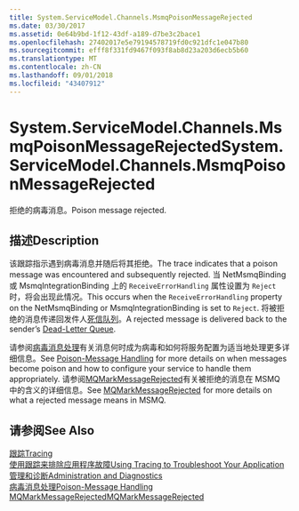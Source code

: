 ```yaml
---
title: System.ServiceModel.Channels.MsmqPoisonMessageRejected
ms.date: 03/30/2017
ms.assetid: 0e64b9bd-1f12-43df-a189-d7be3c2bace1
ms.openlocfilehash: 27402017e5e79194578719fd0c921dfc1e047b80
ms.sourcegitcommit: efff8f331fd9467f093f8ab8d23a203d6ecb5b60
ms.translationtype: MT
ms.contentlocale: zh-CN
ms.lasthandoff: 09/01/2018
ms.locfileid: "43407912"
---
```

# <a name="systemservicemodelchannelsmsmqpoisonmessagerejected"></a><span data-ttu-id="418ce-102">System.ServiceModel.Channels.MsmqPoisonMessageRejected</span><span class="sxs-lookup"><span data-stu-id="418ce-102">System.ServiceModel.Channels.MsmqPoisonMessageRejected</span></span>
<span data-ttu-id="418ce-103">拒绝的病毒消息。</span><span class="sxs-lookup"><span data-stu-id="418ce-103">Poison message rejected.</span></span>  
  
## <a name="description"></a><span data-ttu-id="418ce-104">描述</span><span class="sxs-lookup"><span data-stu-id="418ce-104">Description</span></span>  
 <span data-ttu-id="418ce-105">该跟踪指示遇到病毒消息并随后将其拒绝。</span><span class="sxs-lookup"><span data-stu-id="418ce-105">The trace indicates that a poison message was encountered and subsequently rejected.</span></span> <span data-ttu-id="418ce-106">当 NetMsmqBinding 或 MsmqIntegrationBinding 上的 `ReceiveErrorHandling` 属性设置为 `Reject` 时，将会出现此情况。</span><span class="sxs-lookup"><span data-stu-id="418ce-106">This occurs when the `ReceiveErrorHandling` property on the NetMsmqBinding or MsmqIntegrationBinding is set to `Reject`.</span></span> <span data-ttu-id="418ce-107">将被拒绝的消息传递回发件人[死信队列](https://go.microsoft.com/fwlink/?LinkId=99544)。</span><span class="sxs-lookup"><span data-stu-id="418ce-107">A rejected message is delivered back to the sender’s [Dead-Letter Queue](https://go.microsoft.com/fwlink/?LinkId=99544).</span></span>  
  
 <span data-ttu-id="418ce-108">请参阅[病毒消息处理](https://go.microsoft.com/fwlink/?LinkId=99546)有关消息何时成为病毒和如何将服务配置为适当地处理更多详细信息。</span><span class="sxs-lookup"><span data-stu-id="418ce-108">See [Poison-Message Handling](https://go.microsoft.com/fwlink/?LinkId=99546) for more details on when messages become poison and how to configure your service to handle them appropriately.</span></span> <span data-ttu-id="418ce-109">请参阅[MQMarkMessageRejected](https://go.microsoft.com/fwlink/?LinkId=99548)有关被拒绝的消息在 MSMQ 中的含义的详细信息。</span><span class="sxs-lookup"><span data-stu-id="418ce-109">See [MQMarkMessageRejected](https://go.microsoft.com/fwlink/?LinkId=99548) for more details on what a rejected message means in MSMQ.</span></span>  
  
## <a name="see-also"></a><span data-ttu-id="418ce-110">请参阅</span><span class="sxs-lookup"><span data-stu-id="418ce-110">See Also</span></span>  
 [<span data-ttu-id="418ce-111">跟踪</span><span class="sxs-lookup"><span data-stu-id="418ce-111">Tracing</span></span>](../../../../../docs/framework/wcf/diagnostics/tracing/index.md)  
 [<span data-ttu-id="418ce-112">使用跟踪来排除应用程序故障</span><span class="sxs-lookup"><span data-stu-id="418ce-112">Using Tracing to Troubleshoot Your Application</span></span>](../../../../../docs/framework/wcf/diagnostics/tracing/using-tracing-to-troubleshoot-your-application.md)  
 [<span data-ttu-id="418ce-113">管理和诊断</span><span class="sxs-lookup"><span data-stu-id="418ce-113">Administration and Diagnostics</span></span>](../../../../../docs/framework/wcf/diagnostics/index.md)  
 [<span data-ttu-id="418ce-114">病毒消息处理</span><span class="sxs-lookup"><span data-stu-id="418ce-114">Poison-Message Handling</span></span>](https://go.microsoft.com/fwlink/?LinkId=99546)  
 [<span data-ttu-id="418ce-115">MQMarkMessageRejected</span><span class="sxs-lookup"><span data-stu-id="418ce-115">MQMarkMessageRejected</span></span>](https://go.microsoft.com/fwlink/?LinkId=99548)
